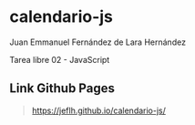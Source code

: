 # calendario-js

Juan Emmanuel Fernández de Lara Hernández

Tarea libre 02 - JavaScript

## Link Github Pages
> https://jeflh.github.io/calendario-js/
